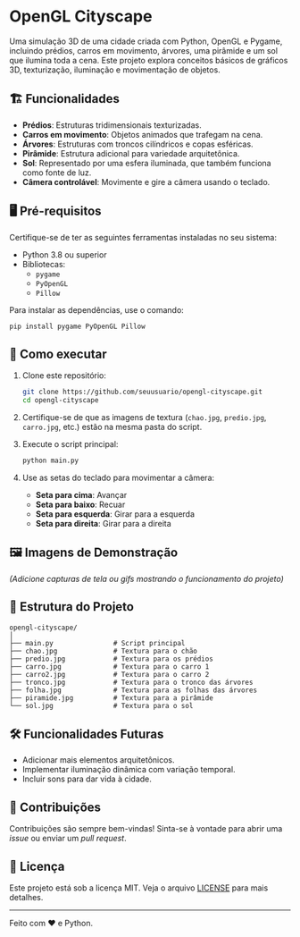 
# OpenGL Cityscape

Uma simulação 3D de uma cidade criada com Python, OpenGL e Pygame, incluindo prédios, carros em movimento, árvores, uma pirâmide e um sol que ilumina toda a cena. Este projeto explora conceitos básicos de gráficos 3D, texturização, iluminação e movimentação de objetos.

## 🏗️ Funcionalidades

- **Prédios**: Estruturas tridimensionais texturizadas.
- **Carros em movimento**: Objetos animados que trafegam na cena.
- **Árvores**: Estruturas com troncos cilíndricos e copas esféricas.
- **Pirâmide**: Estrutura adicional para variedade arquitetônica.
- **Sol**: Representado por uma esfera iluminada, que também funciona como fonte de luz.
- **Câmera controlável**: Movimente e gire a câmera usando o teclado.

## 🖥️ Pré-requisitos

Certifique-se de ter as seguintes ferramentas instaladas no seu sistema:

- Python 3.8 ou superior
- Bibliotecas:
  - `pygame`
  - `PyOpenGL`
  - `Pillow`

Para instalar as dependências, use o comando:

```bash
pip install pygame PyOpenGL Pillow
```

## 🚀 Como executar

1. Clone este repositório:
   ```bash
   git clone https://github.com/seuusuario/opengl-cityscape.git
   cd opengl-cityscape
   ```

2. Certifique-se de que as imagens de textura (`chao.jpg`, `predio.jpg`, `carro.jpg`, etc.) estão na mesma pasta do script.

3. Execute o script principal:
   ```bash
   python main.py
   ```

4. Use as setas do teclado para movimentar a câmera:
   - **Seta para cima**: Avançar
   - **Seta para baixo**: Recuar
   - **Seta para esquerda**: Girar para a esquerda
   - **Seta para direita**: Girar para a direita

## 🖼️ Imagens de Demonstração

*(Adicione capturas de tela ou gifs mostrando o funcionamento do projeto)*

## 📂 Estrutura do Projeto

```
opengl-cityscape/
│
├── main.py               # Script principal
├── chao.jpg              # Textura para o chão
├── predio.jpg            # Textura para os prédios
├── carro.jpg             # Textura para o carro 1
├── carro2.jpg            # Textura para o carro 2
├── tronco.jpg            # Textura para o tronco das árvores
├── folha.jpg             # Textura para as folhas das árvores
├── piramide.jpg          # Textura para a pirâmide
└── sol.jpg               # Textura para o sol
```

## 🛠️ Funcionalidades Futuras

- Adicionar mais elementos arquitetônicos.
- Implementar iluminação dinâmica com variação temporal.
- Incluir sons para dar vida à cidade.

## 🤝 Contribuições

Contribuições são sempre bem-vindas! Sinta-se à vontade para abrir uma *issue* ou enviar um *pull request*.

## 📝 Licença

Este projeto está sob a licença MIT. Veja o arquivo [LICENSE](LICENSE) para mais detalhes.

---

Feito com ❤️ e Python.
